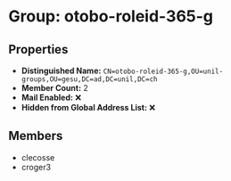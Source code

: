 # Group: otobo-roleid-365-g

## Properties

- **Distinguished Name:** `CN=otobo-roleid-365-g,OU=unil-groups,OU=gesu,DC=ad,DC=unil,DC=ch`
- **Member Count:** 2
- **Mail Enabled:** ❌
- **Hidden from Global Address List:** ❌

## Members

- clecosse
- croger3
